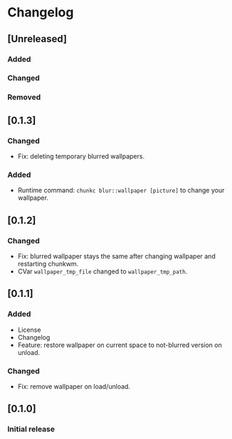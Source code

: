 # Changelog

## [Unreleased]
### Added

### Changed

### Removed

## [0.1.3]
### Changed
- Fix: deleting temporary blurred wallpapers.

### Added
- Runtime command: `chunkc blur::wallpaper [picture]` to change your wallpaper.

## [0.1.2]
### Changed
- Fix: blurred wallpaper stays the same after changing wallpaper and restarting chunkwm.
- CVar `wallpaper_tmp_file` changed to `wallpaper_tmp_path`.

## [0.1.1]
### Added
- License
- Changelog
- Feature: restore wallpaper on current space to not-blurred version on unload.

### Changed
- Fix: remove wallpaper on load/unload.

## [0.1.0]
### Initial release
